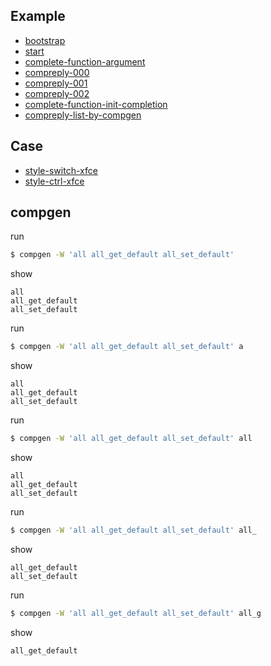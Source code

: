 

## Example

* [bootstrap](bootstrap)
* [start](start)
* [complete-function-argument](complete-function-argument)
* [compreply-000](compreply-000)
* [compreply-001](compreply-001)
* [compreply-002](compreply-002)
* [complete-function-init-completion](complete-function-init-completion)
* [compreply-list-by-compgen](compreply-list-by-compgen)


## Case

* [style-switch-xfce](../../../../../project/style-tool/xfce/style-switch/completion/bash/style-switch-xfce)
* [style-ctrl-xfce](../../../../../project/style-tool/xfce/style-ctrl/completion/bash/style-ctrl-xfce)


## compgen

run

``` sh
$ compgen -W 'all all_get_default all_set_default'
```

show

```
all
all_get_default
all_set_default
```

run

``` sh
$ compgen -W 'all all_get_default all_set_default' a
```

show

```
all
all_get_default
all_set_default
```

run

``` sh
$ compgen -W 'all all_get_default all_set_default' all
```

show

```
all
all_get_default
all_set_default
```


run

``` sh
$ compgen -W 'all all_get_default all_set_default' all_
```

show

```
all_get_default
all_set_default
```

run

``` sh
$ compgen -W 'all all_get_default all_set_default' all_g
```

show

```
all_get_default
```
